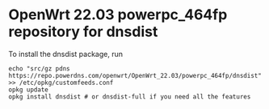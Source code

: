 OpenWrt 22.03 powerpc_464fp repository for dnsdist
========

To install the dnsdist package, run

```
echo "src/gz pdns https://repo.powerdns.com/openwrt/OpenWrt_22.03/powerpc_464fp/dnsdist" >> /etc/opkg/customfeeds.conf
opkg update
opkg install dnsdist # or dnsdist-full if you need all the features
```
